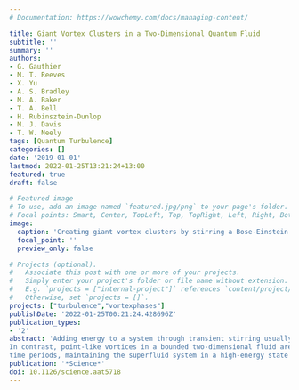 ```yaml
---
# Documentation: https://wowchemy.com/docs/managing-content/

title: Giant Vortex Clusters in a Two-Dimensional Quantum Fluid
subtitle: ''
summary: ''
authors:
- G. Gauthier
- M. T. Reeves
- X. Yu
- A. S. Bradley
- M. A. Baker
- T. A. Bell
- H. Rubinsztein-Dunlop
- M. J. Davis
- T. W. Neely
tags: [Quantum Turbulence]
categories: []
date: '2019-01-01'
lastmod: 2022-01-25T13:21:24+13:00
featured: true
draft: false

# Featured image
# To use, add an image named `featured.jpg/png` to your page's folder.
# Focal points: Smart, Center, TopLeft, Top, TopRight, Left, Right, BottomLeft, Bottom, BottomRight.
image:
  caption: 'Creating giant vortex clusters by stirring a Bose-Einstein condensate'
  focal_point: ''
  preview_only: false

# Projects (optional).
#   Associate this post with one or more of your projects.
#   Simply enter your project's folder or file name without extension.
#   E.g. `projects = ["internal-project"]` references `content/project/deep-learning/index.md`.
#   Otherwise, set `projects = []`.
projects: ["turbulence","vortexphases"]
publishDate: '2022-01-25T00:21:24.428696Z'
publication_types:
- '2'
abstract: 'Adding energy to a system through transient stirring usually leads to more disorder.
In contrast, point-like vortices in a bounded two-dimensional fluid are predicted to reorder above a certain energy, forming persistent vortex clusters. In this study, we experimentally realize these vortex clusters in a planar superfluid: a 87Rb Bose-Einstein condensate confined to an elliptical geometry. We demonstrate that the clusters persist for long
time periods, maintaining the superfluid system in a high-energy state far from global equilibrium. Our experiments explore a regime of vortex matter at negative absolute temperatures and have relevance for the dynamics of topological defects, two-dimensional turbulence, and systems such as helium films, nonlinear optical materials, fermion superfluids, and quark-gluon plasmas.'
publication: '*Science*'
doi: 10.1126/science.aat5718
---
```

  <section>
    <div id="inner">
      <script type='text/javascript' src='https://d1bxh8uas1mnw7.cloudfront.net/assets/embed.js'></script>
        <span
          class="__dimensions_badge_embed__" 
          data-doi="10.1126/science.aat5718" 
          data-hide-zero-citations="true" >
        </span>
      <script async src="https://badge.dimensions.ai/badge.js" charset="utf-8"></script>
  </section>
